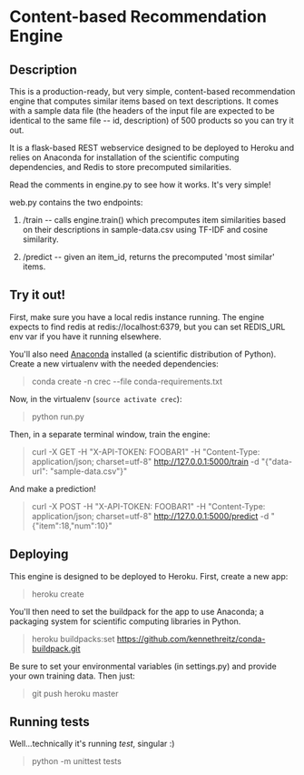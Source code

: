# Content-based Recommendation Engine

## Description

This is a production-ready, but very simple, content-based recommendation engine that computes similar items based on text descriptions. It comes with a sample data file (the headers of the input file are expected to be identical to the same file -- id, description) of 500 products so you can try it out.

It is a flask-based REST webservice designed to be deployed to Heroku and relies on Anaconda for installation of the scientific computing dependencies, and Redis to store precomputed similarities.

Read the comments in engine.py to see how it works. It's very simple!

web.py contains the two endpoints:

1. /train -- calls engine.train() which precomputes item similarities based on their descriptions in sample-data.csv using TF-IDF and cosine similarity.

2. /predict -- given an item_id, returns the precomputed 'most similar' items.

## Try it out!

First, make sure you have a local redis instance running. The engine expects to find redis at redis://localhost:6379, but you can set REDIS_URL env var if you have it running elsewhere.

You'll also need [Anaconda](https://www.continuum.io/downloads) installed (a scientific distribution of Python). Create a new virtualenv with the needed dependencies:

> conda create -n crec --file conda-requirements.txt

Now, in the virtualenv (``source activate crec``):

> python run.py

Then, in a separate terminal window, train the engine:

> curl -X GET -H "X-API-TOKEN: FOOBAR1" -H "Content-Type: application/json; charset=utf-8" http://127.0.0.1:5000/train -d "{\"data-url\": \"sample-data.csv\"}"

And make a prediction!

> curl -X POST -H "X-API-TOKEN: FOOBAR1" -H "Content-Type: application/json; charset=utf-8" http://127.0.0.1:5000/predict -d "{\"item\":18,\"num\":10}"

## Deploying

This engine is designed to be deployed to Heroku. First, create a new app:

> heroku create

You'll then need to set the buildpack for the app to use Anaconda; a packaging system for scientific computing libraries in Python.

> heroku buildpacks:set https://github.com/kennethreitz/conda-buildpack.git

Be sure to set your environmental variables (in settings.py) and provide your own training data. Then just:

> git push heroku master

## Running tests

Well...technically it's running *test*, singular :)

> python -m unittest tests
